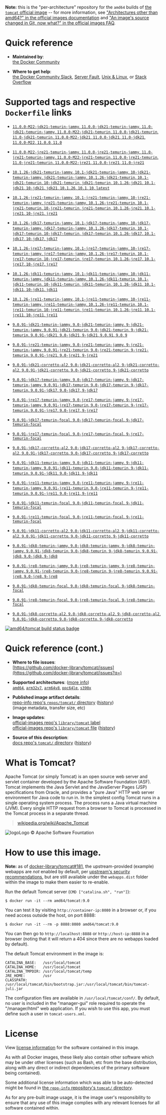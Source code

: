 <!--

********************************************************************************

WARNING:

    DO NOT EDIT "tomcat/README.md"

    IT IS AUTO-GENERATED

    (from the other files in "tomcat/" combined with a set of templates)

********************************************************************************

-->

**Note:** this is the "per-architecture" repository for the `amd64` builds of [the `tomcat` official image](https://hub.docker.com/_/tomcat) -- for more information, see ["Architectures other than amd64?" in the official images documentation](https://github.com/docker-library/official-images#architectures-other-than-amd64) and ["An image's source changed in Git, now what?" in the official images FAQ](https://github.com/docker-library/faq#an-images-source-changed-in-git-now-what).

# Quick reference

-	**Maintained by**:  
	[the Docker Community](https://github.com/docker-library/tomcat)

-	**Where to get help**:  
	[the Docker Community Slack](https://dockr.ly/comm-slack), [Server Fault](https://serverfault.com/help/on-topic), [Unix & Linux](https://unix.stackexchange.com/help/on-topic), or [Stack Overflow](https://stackoverflow.com/help/on-topic)

# Supported tags and respective `Dockerfile` links

-	[`11.0.0-M22-jdk21-temurin-jammy`, `11.0.0-jdk21-temurin-jammy`, `11.0-jdk21-temurin-jammy`, `11.0.0-M22-jdk21-temurin`, `11.0.0-jdk21-temurin`, `11.0-jdk21-temurin`, `11.0.0-M22-jdk21`, `11.0.0-jdk21`, `11.0-jdk21`, `11.0.0-M22`, `11.0.0`, `11.0`](https://github.com/docker-library/tomcat/blob/f310ad695a638b361001f95f7a35f0cc43db6e35/11.0/jdk21/temurin-jammy/Dockerfile)

-	[`11.0.0-M22-jre21-temurin-jammy`, `11.0.0-jre21-temurin-jammy`, `11.0-jre21-temurin-jammy`, `11.0.0-M22-jre21-temurin`, `11.0.0-jre21-temurin`, `11.0-jre21-temurin`, `11.0.0-M22-jre21`, `11.0.0-jre21`, `11.0-jre21`](https://github.com/docker-library/tomcat/blob/f310ad695a638b361001f95f7a35f0cc43db6e35/11.0/jre21/temurin-jammy/Dockerfile)

-	[`10.1.26-jdk21-temurin-jammy`, `10.1-jdk21-temurin-jammy`, `10-jdk21-temurin-jammy`, `jdk21-temurin-jammy`, `10.1.26-jdk21-temurin`, `10.1-jdk21-temurin`, `10-jdk21-temurin`, `jdk21-temurin`, `10.1.26-jdk21`, `10.1-jdk21`, `10-jdk21`, `jdk21`, `10.1.26`, `10.1`, `10`, `latest`](https://github.com/docker-library/tomcat/blob/a4b26353acf854ee3f0a656eec8297c9ffc632a0/10.1/jdk21/temurin-jammy/Dockerfile)

-	[`10.1.26-jre21-temurin-jammy`, `10.1-jre21-temurin-jammy`, `10-jre21-temurin-jammy`, `jre21-temurin-jammy`, `10.1.26-jre21-temurin`, `10.1-jre21-temurin`, `10-jre21-temurin`, `jre21-temurin`, `10.1.26-jre21`, `10.1-jre21`, `10-jre21`, `jre21`](https://github.com/docker-library/tomcat/blob/a4b26353acf854ee3f0a656eec8297c9ffc632a0/10.1/jre21/temurin-jammy/Dockerfile)

-	[`10.1.26-jdk17-temurin-jammy`, `10.1-jdk17-temurin-jammy`, `10-jdk17-temurin-jammy`, `jdk17-temurin-jammy`, `10.1.26-jdk17-temurin`, `10.1-jdk17-temurin`, `10-jdk17-temurin`, `jdk17-temurin`, `10.1.26-jdk17`, `10.1-jdk17`, `10-jdk17`, `jdk17`](https://github.com/docker-library/tomcat/blob/a4b26353acf854ee3f0a656eec8297c9ffc632a0/10.1/jdk17/temurin-jammy/Dockerfile)

-	[`10.1.26-jre17-temurin-jammy`, `10.1-jre17-temurin-jammy`, `10-jre17-temurin-jammy`, `jre17-temurin-jammy`, `10.1.26-jre17-temurin`, `10.1-jre17-temurin`, `10-jre17-temurin`, `jre17-temurin`, `10.1.26-jre17`, `10.1-jre17`, `10-jre17`, `jre17`](https://github.com/docker-library/tomcat/blob/a4b26353acf854ee3f0a656eec8297c9ffc632a0/10.1/jre17/temurin-jammy/Dockerfile)

-	[`10.1.26-jdk11-temurin-jammy`, `10.1-jdk11-temurin-jammy`, `10-jdk11-temurin-jammy`, `jdk11-temurin-jammy`, `10.1.26-jdk11-temurin`, `10.1-jdk11-temurin`, `10-jdk11-temurin`, `jdk11-temurin`, `10.1.26-jdk11`, `10.1-jdk11`, `10-jdk11`, `jdk11`](https://github.com/docker-library/tomcat/blob/a4b26353acf854ee3f0a656eec8297c9ffc632a0/10.1/jdk11/temurin-jammy/Dockerfile)

-	[`10.1.26-jre11-temurin-jammy`, `10.1-jre11-temurin-jammy`, `10-jre11-temurin-jammy`, `jre11-temurin-jammy`, `10.1.26-jre11-temurin`, `10.1-jre11-temurin`, `10-jre11-temurin`, `jre11-temurin`, `10.1.26-jre11`, `10.1-jre11`, `10-jre11`, `jre11`](https://github.com/docker-library/tomcat/blob/a4b26353acf854ee3f0a656eec8297c9ffc632a0/10.1/jre11/temurin-jammy/Dockerfile)

-	[`9.0.91-jdk21-temurin-jammy`, `9.0-jdk21-temurin-jammy`, `9-jdk21-temurin-jammy`, `9.0.91-jdk21-temurin`, `9.0-jdk21-temurin`, `9-jdk21-temurin`, `9.0.91-jdk21`, `9.0-jdk21`, `9-jdk21`, `9.0.91`, `9.0`, `9`](https://github.com/docker-library/tomcat/blob/a280a462a08befda350fb6729b8dd6ebaf9ced85/9.0/jdk21/temurin-jammy/Dockerfile)

-	[`9.0.91-jre21-temurin-jammy`, `9.0-jre21-temurin-jammy`, `9-jre21-temurin-jammy`, `9.0.91-jre21-temurin`, `9.0-jre21-temurin`, `9-jre21-temurin`, `9.0.91-jre21`, `9.0-jre21`, `9-jre21`](https://github.com/docker-library/tomcat/blob/a280a462a08befda350fb6729b8dd6ebaf9ced85/9.0/jre21/temurin-jammy/Dockerfile)

-	[`9.0.91-jdk21-corretto-al2`, `9.0-jdk21-corretto-al2`, `9-jdk21-corretto-al2`, `9.0.91-jdk21-corretto`, `9.0-jdk21-corretto`, `9-jdk21-corretto`](https://github.com/docker-library/tomcat/blob/a280a462a08befda350fb6729b8dd6ebaf9ced85/9.0/jdk21/corretto-al2/Dockerfile)

-	[`9.0.91-jdk17-temurin-jammy`, `9.0-jdk17-temurin-jammy`, `9-jdk17-temurin-jammy`, `9.0.91-jdk17-temurin`, `9.0-jdk17-temurin`, `9-jdk17-temurin`, `9.0.91-jdk17`, `9.0-jdk17`, `9-jdk17`](https://github.com/docker-library/tomcat/blob/a280a462a08befda350fb6729b8dd6ebaf9ced85/9.0/jdk17/temurin-jammy/Dockerfile)

-	[`9.0.91-jre17-temurin-jammy`, `9.0-jre17-temurin-jammy`, `9-jre17-temurin-jammy`, `9.0.91-jre17-temurin`, `9.0-jre17-temurin`, `9-jre17-temurin`, `9.0.91-jre17`, `9.0-jre17`, `9-jre17`](https://github.com/docker-library/tomcat/blob/a280a462a08befda350fb6729b8dd6ebaf9ced85/9.0/jre17/temurin-jammy/Dockerfile)

-	[`9.0.91-jdk17-temurin-focal`, `9.0-jdk17-temurin-focal`, `9-jdk17-temurin-focal`](https://github.com/docker-library/tomcat/blob/a280a462a08befda350fb6729b8dd6ebaf9ced85/9.0/jdk17/temurin-focal/Dockerfile)

-	[`9.0.91-jre17-temurin-focal`, `9.0-jre17-temurin-focal`, `9-jre17-temurin-focal`](https://github.com/docker-library/tomcat/blob/a280a462a08befda350fb6729b8dd6ebaf9ced85/9.0/jre17/temurin-focal/Dockerfile)

-	[`9.0.91-jdk17-corretto-al2`, `9.0-jdk17-corretto-al2`, `9-jdk17-corretto-al2`, `9.0.91-jdk17-corretto`, `9.0-jdk17-corretto`, `9-jdk17-corretto`](https://github.com/docker-library/tomcat/blob/a280a462a08befda350fb6729b8dd6ebaf9ced85/9.0/jdk17/corretto-al2/Dockerfile)

-	[`9.0.91-jdk11-temurin-jammy`, `9.0-jdk11-temurin-jammy`, `9-jdk11-temurin-jammy`, `9.0.91-jdk11-temurin`, `9.0-jdk11-temurin`, `9-jdk11-temurin`, `9.0.91-jdk11`, `9.0-jdk11`, `9-jdk11`](https://github.com/docker-library/tomcat/blob/a280a462a08befda350fb6729b8dd6ebaf9ced85/9.0/jdk11/temurin-jammy/Dockerfile)

-	[`9.0.91-jre11-temurin-jammy`, `9.0-jre11-temurin-jammy`, `9-jre11-temurin-jammy`, `9.0.91-jre11-temurin`, `9.0-jre11-temurin`, `9-jre11-temurin`, `9.0.91-jre11`, `9.0-jre11`, `9-jre11`](https://github.com/docker-library/tomcat/blob/a280a462a08befda350fb6729b8dd6ebaf9ced85/9.0/jre11/temurin-jammy/Dockerfile)

-	[`9.0.91-jdk11-temurin-focal`, `9.0-jdk11-temurin-focal`, `9-jdk11-temurin-focal`](https://github.com/docker-library/tomcat/blob/a280a462a08befda350fb6729b8dd6ebaf9ced85/9.0/jdk11/temurin-focal/Dockerfile)

-	[`9.0.91-jre11-temurin-focal`, `9.0-jre11-temurin-focal`, `9-jre11-temurin-focal`](https://github.com/docker-library/tomcat/blob/a280a462a08befda350fb6729b8dd6ebaf9ced85/9.0/jre11/temurin-focal/Dockerfile)

-	[`9.0.91-jdk11-corretto-al2`, `9.0-jdk11-corretto-al2`, `9-jdk11-corretto-al2`, `9.0.91-jdk11-corretto`, `9.0-jdk11-corretto`, `9-jdk11-corretto`](https://github.com/docker-library/tomcat/blob/a280a462a08befda350fb6729b8dd6ebaf9ced85/9.0/jdk11/corretto-al2/Dockerfile)

-	[`9.0.91-jdk8-temurin-jammy`, `9.0-jdk8-temurin-jammy`, `9-jdk8-temurin-jammy`, `9.0.91-jdk8-temurin`, `9.0-jdk8-temurin`, `9-jdk8-temurin`, `9.0.91-jdk8`, `9.0-jdk8`, `9-jdk8`](https://github.com/docker-library/tomcat/blob/a280a462a08befda350fb6729b8dd6ebaf9ced85/9.0/jdk8/temurin-jammy/Dockerfile)

-	[`9.0.91-jre8-temurin-jammy`, `9.0-jre8-temurin-jammy`, `9-jre8-temurin-jammy`, `9.0.91-jre8-temurin`, `9.0-jre8-temurin`, `9-jre8-temurin`, `9.0.91-jre8`, `9.0-jre8`, `9-jre8`](https://github.com/docker-library/tomcat/blob/a280a462a08befda350fb6729b8dd6ebaf9ced85/9.0/jre8/temurin-jammy/Dockerfile)

-	[`9.0.91-jdk8-temurin-focal`, `9.0-jdk8-temurin-focal`, `9-jdk8-temurin-focal`](https://github.com/docker-library/tomcat/blob/a280a462a08befda350fb6729b8dd6ebaf9ced85/9.0/jdk8/temurin-focal/Dockerfile)

-	[`9.0.91-jre8-temurin-focal`, `9.0-jre8-temurin-focal`, `9-jre8-temurin-focal`](https://github.com/docker-library/tomcat/blob/a280a462a08befda350fb6729b8dd6ebaf9ced85/9.0/jre8/temurin-focal/Dockerfile)

-	[`9.0.91-jdk8-corretto-al2`, `9.0-jdk8-corretto-al2`, `9-jdk8-corretto-al2`, `9.0.91-jdk8-corretto`, `9.0-jdk8-corretto`, `9-jdk8-corretto`](https://github.com/docker-library/tomcat/blob/a280a462a08befda350fb6729b8dd6ebaf9ced85/9.0/jdk8/corretto-al2/Dockerfile)

[![amd64/tomcat build status badge](https://img.shields.io/jenkins/s/https/doi-janky.infosiftr.net/job/multiarch/job/amd64/job/tomcat.svg?label=amd64/tomcat%20%20build%20job)](https://doi-janky.infosiftr.net/job/multiarch/job/amd64/job/tomcat/)

# Quick reference (cont.)

-	**Where to file issues**:  
	[https://github.com/docker-library/tomcat/issues](https://github.com/docker-library/tomcat/issues?q=)

-	**Supported architectures**: ([more info](https://github.com/docker-library/official-images#architectures-other-than-amd64))  
	[`amd64`](https://hub.docker.com/r/amd64/tomcat/), [`arm32v7`](https://hub.docker.com/r/arm32v7/tomcat/), [`arm64v8`](https://hub.docker.com/r/arm64v8/tomcat/), [`ppc64le`](https://hub.docker.com/r/ppc64le/tomcat/), [`s390x`](https://hub.docker.com/r/s390x/tomcat/)

-	**Published image artifact details**:  
	[repo-info repo's `repos/tomcat/` directory](https://github.com/docker-library/repo-info/blob/master/repos/tomcat) ([history](https://github.com/docker-library/repo-info/commits/master/repos/tomcat))  
	(image metadata, transfer size, etc)

-	**Image updates**:  
	[official-images repo's `library/tomcat` label](https://github.com/docker-library/official-images/issues?q=label%3Alibrary%2Ftomcat)  
	[official-images repo's `library/tomcat` file](https://github.com/docker-library/official-images/blob/master/library/tomcat) ([history](https://github.com/docker-library/official-images/commits/master/library/tomcat))

-	**Source of this description**:  
	[docs repo's `tomcat/` directory](https://github.com/docker-library/docs/tree/master/tomcat) ([history](https://github.com/docker-library/docs/commits/master/tomcat))

# What is Tomcat?

Apache Tomcat (or simply Tomcat) is an open source web server and servlet container developed by the Apache Software Foundation (ASF). Tomcat implements the Java Servlet and the JavaServer Pages (JSP) specifications from Oracle, and provides a "pure Java" HTTP web server environment for Java code to run in. In the simplest config Tomcat runs in a single operating system process. The process runs a Java virtual machine (JVM). Every single HTTP request from a browser to Tomcat is processed in the Tomcat process in a separate thread.

> [wikipedia.org/wiki/Apache_Tomcat](https://en.wikipedia.org/wiki/Apache_Tomcat)

![logo](https://raw.githubusercontent.com/docker-library/docs/8e31eb93a02d504d0cfe1da435aa31b377fc627d/tomcat/logo.png)Logo &copy; Apache Software Fountation

# How to use this image.

**Note:** as of [docker-library/tomcat#181](https://github.com/docker-library/tomcat/pull/181), the upstream-provided (example) webapps are *not* enabled by default, per [upstream's security recommendations](https://tomcat.apache.org/tomcat-9.0-doc/security-howto.html#Default_web_applications), but are still available under the `webapps.dist` folder within the image to make them easier to re-enable.

Run the default Tomcat server (`CMD ["catalina.sh", "run"]`):

```console
$ docker run -it --rm amd64/tomcat:9.0
```

You can test it by visiting `http://container-ip:8080` in a browser or, if you need access outside the host, on port 8888:

```console
$ docker run -it --rm -p 8888:8080 amd64/tomcat:9.0
```

You can then go to `http://localhost:8888` or `http://host-ip:8888` in a browser (noting that it will return a 404 since there are no webapps loaded by default).

The default Tomcat environment in the image is:

	CATALINA_BASE:   /usr/local/tomcat
	CATALINA_HOME:   /usr/local/tomcat
	CATALINA_TMPDIR: /usr/local/tomcat/temp
	JRE_HOME:        /usr
	CLASSPATH:       /usr/local/tomcat/bin/bootstrap.jar:/usr/local/tomcat/bin/tomcat-juli.jar

The configuration files are available in `/usr/local/tomcat/conf/`. By default, no user is included in the "manager-gui" role required to operate the "/manager/html" web application. If you wish to use this app, you must define such a user in `tomcat-users.xml`.

# License

View [license information](https://www.apache.org/licenses/LICENSE-2.0) for the software contained in this image.

As with all Docker images, these likely also contain other software which may be under other licenses (such as Bash, etc from the base distribution, along with any direct or indirect dependencies of the primary software being contained).

Some additional license information which was able to be auto-detected might be found in [the `repo-info` repository's `tomcat/` directory](https://github.com/docker-library/repo-info/tree/master/repos/tomcat).

As for any pre-built image usage, it is the image user's responsibility to ensure that any use of this image complies with any relevant licenses for all software contained within.
